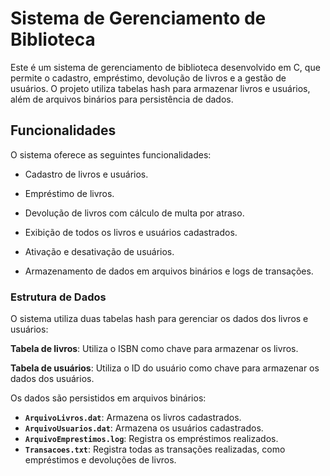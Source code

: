 # Sistema de Gerenciamento de Biblioteca
Este é um sistema de gerenciamento de biblioteca desenvolvido em C, que permite o cadastro, empréstimo, devolução de livros e a gestão de usuários. O projeto utiliza tabelas hash para armazenar livros e usuários, além de arquivos binários para persistência de dados.

## Funcionalidades
O sistema oferece as seguintes funcionalidades:

- Cadastro de livros e usuários.

- Empréstimo de livros.

- Devolução de livros com cálculo de multa por atraso.

- Exibição de todos os livros e usuários cadastrados.

- Ativação e desativação de usuários.

- Armazenamento de dados em arquivos binários e logs de transações.

### Estrutura de Dados
O sistema utiliza duas tabelas hash para gerenciar os dados dos livros e usuários:

**Tabela de livros**: Utiliza o ISBN como chave para armazenar os livros.

**Tabela de usuários**: Utiliza o ID do usuário como chave para armazenar os dados dos usuários.

Os dados são persistidos em arquivos binários:

- **`ArquivoLivros.dat`**: Armazena os livros cadastrados.
- **`ArquivoUsuarios.dat`**: Armazena os usuários cadastrados.
- **`ArquivoEmprestimos.log`**: Registra os empréstimos realizados.
- **`Transacoes.txt`**: Registra todas as transações realizadas, como empréstimos e devoluções de livros.
